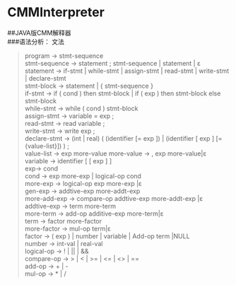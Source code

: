 # CMMInterpreter
##JAVA版CMM解释器  
###语法分析：
文法
>program -> stmt-sequence  
>stmt-sequence -> statement ; stmt-sequence | statement | ε  
>statement -> if-stmt | while-stmt | assign-stmt | read-stmt | write-stmt | declare-stmt  
>stmt-block -> statement | { stmt-sequence }  
>if-stmt -> if ( cond ) then stmt-block | if ( exp ) then stmt-block else stmt-block  
>while-stmt -> while ( cond ) stmt-block   
>assign-stmt -> variable = exp ;  
>read-stmt -> read variable ;  
>write-stmt -> write exp ;  
>declare-stmt -> (int | real) ( (identifier [= exp ]) | (identifier [ exp ] [={value-list}]) ) ;  
>value-list -> exp more-value 
>more-value -> , exp more-value|ε 
>variable -> identifier [ [ exp ] ]  
>exp-> cond  
>cond -> exp more-exp | logical-op cond  
>more-exp -> logical-op exp more-exp |ε  
>gen-exp -> addtive-exp more-addt-exp  
>more-add-exp -> compare-op addtive-exp more-addt-exp |ε  
>addtive-exp -> term more-term  
>more-term -> add-op additive-exp more-term|ε  
>term -> factor more-factor  
>more-factor -> mul-op term|ε  
>factor -> ( exp ) | number | variable | Add-op term |NULL  
>number -> int-val | real-val  
>logical-op -> ! | || | &&  
>compare-op -> > | < | >= | <= | <> | ==   
>add-op -> + | -   
>mul-op -> * | /  
 
